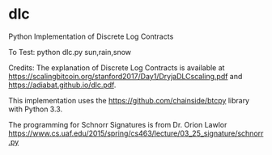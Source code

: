 # dlc
Python Implementation of Discrete Log Contracts 

To Test: python dlc.py sun,rain,snow

Credits: 
The explanation of Discrete Log Contracts is available at https://scalingbitcoin.org/stanford2017/Day1/DryjaDLCscaling.pdf and https://adiabat.github.io/dlc.pdf.

This implementation uses the https://github.com/chainside/btcpy library with Python 3.3.

The programming for Schnorr Signatures is from   Dr. Orion Lawlor https://www.cs.uaf.edu/2015/spring/cs463/lecture/03_25_signature/schnorr.py
